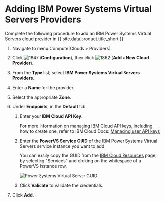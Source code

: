 # Adding IBM Power Systems Virtual Servers Providers

Complete the following procedure to add an IBM Power Systems Virtual Servers
cloud provider in {{ site.data.product.title_short }}.

1.  Navigate to menu:Compute\[Clouds \> Providers\].

2.  Click ![1847](../images/1847.png) (**Configuration**), then click
    ![1862](../images/1862.png) (**Add a New Cloud Provider**).

3.  From the **Type** list, select **IBM Power Systems Virtual Servers Providers**.

4.  Enter a **Name** for the provider.

6.  Select the appropriate **Zone**.

7.  Under **Endpoints**, in the **Default** tab.

    1.  Enter your **IBM Cloud API Key**.

        For more information on managing IBM Cloud API keys, including how to
        create one, refer to IBM Cloud Docs:
        [Managing user API keys](https://cloud.ibm.com/docs/account?topic=account-userapikey)

    2.  Enter the **PowerVS Service GUID** of the IBM Power Systems Virtual
        Servers service instance you want to add.

        You can easily copy the GUID from the
        [IBM Cloud Resources](https://cloud.ibm.com/resources) page, by selecting
        "Services" and clicking on the whitespace of a PowerVS instance row.

        ![Power Systems Virtual Server GUID](../images/ibm_cloud_powervs_guid.png)

    3.  Click **Validate** to validate the credentials.

9.  Click **Add**.

